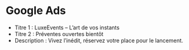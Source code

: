 # Google Ads

- Titre 1 : LuxeEvents – L’art de vos instants  
- Titre 2 : Préventes ouvertes bientôt  
- Description : Vivez l’inédit, réservez votre place pour le lancement.  
